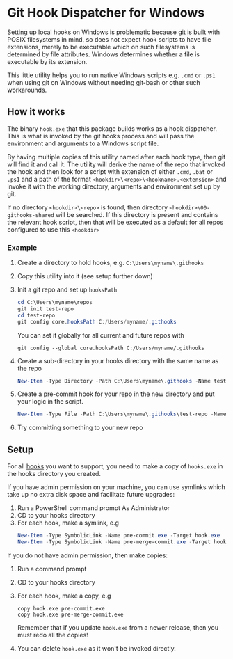# Git Hook Dispatcher for Windows

Setting up local hooks on Windows is problematic because git is built with POSIX filesystems in mind, so does not expect hook scripts to have file extensions, merely to be executable which on such filesystems is determined by file attributes. Windows determines whether a file is executable by its extension.

This little utility helps you to run native Windows scripts e.g. `.cmd` or `.ps1` when using git on Windows without needing git-bash or other such workarounds.

## How it works

The binary `hook.exe` that this package builds works as a hook dispatcher. This is what is invoked by the git hooks process and will pass the environment and arguments to a Windows script file.

By having multiple copies of this utility named after each hook type, then git will find it and call it. The utility will derive the name of the repo that invoked the hook and then look for a script with extension of either `.cmd`, `.bat` or `.ps1` and a path of the format `<hookdir>\<repo>\<hookname>.<extension>` and invoke it with the working directory, arguments and environment set up by git.

If no directory `<hookdir>\<repo>` is found, then directory `<hookdir>\00-githooks-shared` will be searched. If this directory is present and contains the relevant hook script, then that will be executed as a default for all repos configured to use this `<hookdir>`

### Example

1. Create a directory to hold hooks, e.g. `C:\Users\myname\.githooks`
1. Copy this utility into it (see setup further down)
1. Init a git repo and set up `hooksPath`
    ```powershell
    cd C:\Users\myname\repos
    git init test-repo
    cd test-repo
    git config core.hooksPath C:/Users/myname/.githooks
    ```

    You can set it globally for all current and future repos with

    ```
    git config --global core.hooksPath C:/Users/myname/.githooks
    ```

1. Create a sub-directory in your hooks directory with the same name as the repo
    ```powershell
    New-Item -Type Directory -Path C:\Users\myname\.githooks -Name test-repo
    ```
1. Create a pre-commit hook for your repo in the new directory and put your logic in the script.
    ```powershell
    New-Item -Type File -Path C:\Users\myname\.githooks\test-repo -Name pre-commit.ps1
    ```
1. Try committing something to your new repo

## Setup

For all [hooks](https://mirrors.edge.kernel.org/pub/software/scm/git/docs/githooks.html) you want to support, you need to make a copy of `hooks.exe` in the hooks directory you created.

If you have admin permission on your machine, you can use symlinks which take up no extra disk space and facilitate future upgrades:

1. Run a PowerShell command prompt As Administrator
1. CD to your hooks directory
1. For each hook, make a symlink, e.g
    ```powershell
    New-Item -Type SymbolicLink -Name pre-commit.exe -Target hook.exe
    New-Item -Type SymbolicLink -Name pre-merge-commit.exe -Target hook.exe
    ```

If you do not have admin permission, then make copies:

1. Run a command prompt
1. CD to your hooks directory
1. For each hook, make a copy, e.g
    ```batch
    copy hook.exe pre-commit.exe
    copy hook.exe pre-merge-commit.exe
    ```

    Remember that if you update `hook.exe` from a newer release, then you must redo all the copies!
1. You can delete `hook.exe` as it won't be invoked directly.


